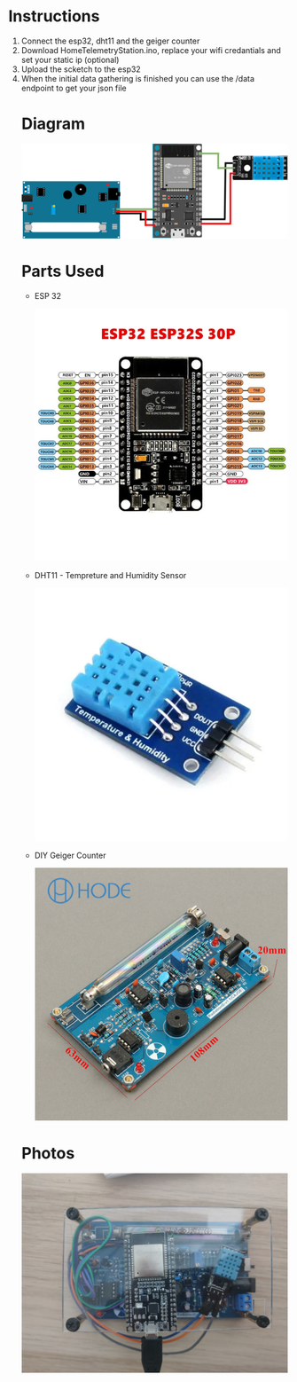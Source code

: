 <h1>Instructions</h1>
<ol>
 <li>Connect the esp32, dht11 and the geiger counter</li>
  <li>Download HomeTelemetryStation.ino, replace your wifi credantials and set your static ip (optional)</li>
 <li>Upload the scketch to the esp32</li>
 <li>When the initial data gathering is finished you can use the /data endpoint to get your json file</li>
</or>
<h1>Diagram</h1>
 <img src="Diagrams/diagram v1.0.png" alt="err">
<h1>Parts Used</h1>
<ul>
  <li><p>ESP 32</p>
    <img src="parts/H5b57914d17614bf2a9c491300ff33a690.jpg_640x640Q90.jpg_.webp" alt="err">
  </li>
  <li><p>DHT11 - Tempreture and Humidity Sensor</p>
    <img src="parts/dht-11-temperature-humidity-sensor-module-500x500.webp" alt="err">
  </li>
  <li><p>DIY Geiger Counter</p>
    <img src="parts/s-l1200.jpg" alt="err">
  </li>
</ul>
<h1>Photos</h1>
<img src="Photos/IMG20240416012748.jpg" alt="err">
